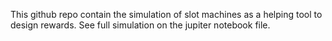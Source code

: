 This github repo contain the simulation of slot machines as a helping tool to design rewards. See full simulation on the jupiter notebook file.